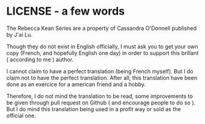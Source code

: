 LICENSE - a few words
======================

The Rebecca Kean Series are a property of Cassandra O'Donnell published by J'ai Lu.

Though they do not exist in English officially, I must ask you to get your own copy (French, and hopefully English one day) in order to support this brillant ( according to me ) author.

I cannot claim to have a perfect translation (being French myself). But I do claim not to have the perfect translation. After all, this translation have been done as an exercice for a american friend and a hobby. 

Therefore, I do not mind the translation to be read, some improvements to be given through pull request on Github ( and encourage people to do so ). But I do mind this translation being used in a profit way or sold as the official one.

